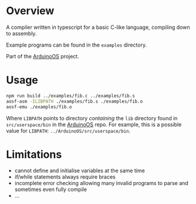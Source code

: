 # Overview
A compiler written in typescript for a basic C-like language, compiling down to assembly.

Example programs can be found in the `examples` directory.

Part of the [ArduinoOS](https://github.com/AO-SF/ArduinoOS) project.

# Usage
```sh
npm run build ../examples/fib.c ../examples/fib.s
aosf-asm -ILIBPATH ./examples/fib.s ./examples/fib.o
aosf-emu ./examples/fib.o
```

Where `LIBPATH` points to directory *containing* the `lib` directory found in ``src/userspace/bin`` in the [ArduinoOS](https://github.com/AO-SF/ArduinoOS) repo. For example, this is a possible value for `LIBPATH`: `../ArduinoOS/src/userspace/bin`.

# Limitations
* cannot define and initialise variables at the same time
* if/while statements always require braces
* incomplete error checking allowing many invalid programs to parse and sometimes even fully compile
* ...
